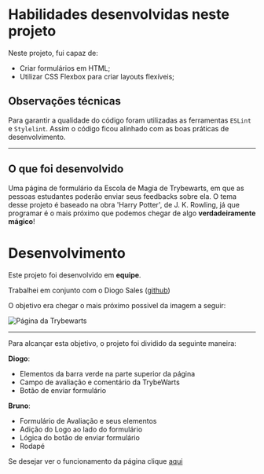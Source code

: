# Habilidades desenvolvidas neste projeto

Neste projeto, fui capaz de:

- Criar formulários em HTML;
- Utilizar CSS Flexbox para criar layouts flexíveis;

## Observações técnicas

Para garantir a qualidade do código foram utilizadas as ferramentas `ESLint` e `Stylelint`.
Assim o código ficou alinhado com as boas práticas de desenvolvimento.

---

## O que foi desenvolvido

Uma página de formulário da Escola de Magia de Trybewarts, em que as pessoas estudantes poderão enviar seus feedbacks sobre ela. O tema desse projeto é baseado na obra 'Harry Potter', de J. K. Rowling, já que programar é o mais próximo que podemos chegar de algo **verdadeiramente mágico**!

# Desenvolvimento

Este projeto foi desenvolvido em **equipe**.

Trabalhei em conjunto com o Diogo Sales ([github](https://github.com/DiogoSalesP))

O objetivo era chegar o mais próximo possivel da imagem a seguir:

![Página da Trybewarts](./pagina-principal.png)

---

Para alcançar esta objetivo, o projeto foi dividido da seguinte maneira:

**Diogo**:

- Elementos da barra verde na parte superior da página
- Campo de avaliação e comentário da TrybeWarts
- Botão de enviar formulário

**Bruno**:

- Formulário de Avaliação e seus elementos
- Adição do Logo ao lado do formulário
- Lógica do botão de enviar formulário
- Rodapé

Se desejar ver o funcionamento da página clique [aqui]()
